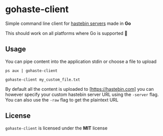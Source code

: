 # gohaste-client

Simple command line client for [hastebin servers](https://github.com/seejohnrun/haste-server) made in **Go**

This should work on all platforms where Go is supported 🤗

## Usage

You can pipe content into the application stdin or choose a file to upload

```
ps aux | gohaste-client
```

``` 
gohaste-client my_custom_file.txt
```

By default all the content is uploaded to [https://hastebin.com] you can however specify your custom hastebin server URL using the `-server` flag.
You can also use the `-raw` flag to get the plaintext URL

## License

`gohaste-client` is licensed under the **MIT** license
